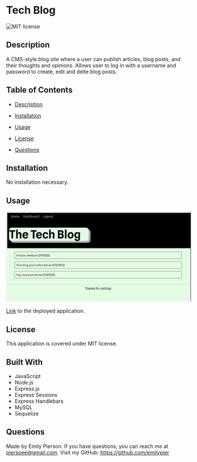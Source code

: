 
# Tech Blog
![MIT license](https://img.shields.io/badge/license-MIT-yellow)

## Description 
A CMS-style blog site where a user can publish articles, blog posts, and their thoughts and opinions. Allows user to log in with a username and password to create, edit and delte blog posts.

## Table of Contents 

* [Description](#description)

* [Installation](#installation)

* [Usage](#usage)

* [License](#license)

* [Questions](#questions)

## Installation
No installation necessary.

## Usage

![Image of blog in action.](/public/assets/tech-blog.png)

[Link](https://lit-hamlet-16524.herokuapp.com/) to the deployed application.


## License
This application is covered under MIT license.

## Built With
* JavaScript
* Node.js
* Express.js
* Express Sessions
* Express Handlebars
* MySQL
* Sequelize

## Questions
Made by Emily Pierson.
If you have questions, you can reach me at piersoee@gmail.com. 
Visit my GitHub: https://github.com/emilypier